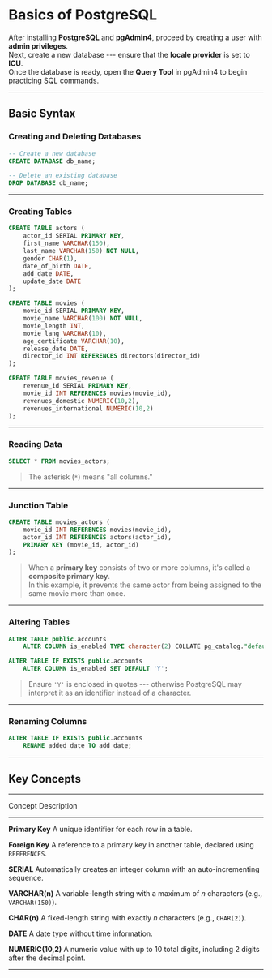 # **Basics of PostgreSQL**

After installing **PostgreSQL** and **pgAdmin4**, proceed by creating a
user with **admin privileges**.\
Next, create a new database --- ensure that the **locale provider** is
set to **ICU**.\
Once the database is ready, open the **Query Tool** in pgAdmin4 to begin
practicing SQL commands.

------------------------------------------------------------------------

## **Basic Syntax**

### **Creating and Deleting Databases**

``` sql
-- Create a new database
CREATE DATABASE db_name;

-- Delete an existing database
DROP DATABASE db_name;
```

------------------------------------------------------------------------

### **Creating Tables**

``` sql
CREATE TABLE actors (
    actor_id SERIAL PRIMARY KEY, 
    first_name VARCHAR(150),
    last_name VARCHAR(150) NOT NULL,
    gender CHAR(1),
    date_of_birth DATE,
    add_date DATE,
    update_date DATE
);

CREATE TABLE movies (
    movie_id SERIAL PRIMARY KEY,
    movie_name VARCHAR(100) NOT NULL,
    movie_length INT,
    movie_lang VARCHAR(10),
    age_certificate VARCHAR(10),
    release_date DATE,
    director_id INT REFERENCES directors(director_id)
);

CREATE TABLE movies_revenue (
    revenue_id SERIAL PRIMARY KEY,
    movie_id INT REFERENCES movies(movie_id),
    revenues_domestic NUMERIC(10,2),
    revenues_international NUMERIC(10,2)
);
```

------------------------------------------------------------------------

### **Reading Data**

``` sql
SELECT * FROM movies_actors;
```

> The asterisk (`*`) means "all columns."

------------------------------------------------------------------------

### **Junction Table**

``` sql
CREATE TABLE movies_actors (
    movie_id INT REFERENCES movies(movie_id),
    actor_id INT REFERENCES actors(actor_id),
    PRIMARY KEY (movie_id, actor_id)
);
```

> When a **primary key** consists of two or more columns, it's called a
> **composite primary key**.\
> In this example, it prevents the same actor from being assigned to the
> same movie more than once.

------------------------------------------------------------------------

### **Altering Tables**

``` sql
ALTER TABLE public.accounts
    ALTER COLUMN is_enabled TYPE character(2) COLLATE pg_catalog."default";

ALTER TABLE IF EXISTS public.accounts
    ALTER COLUMN is_enabled SET DEFAULT 'Y';
```

> Ensure `'Y'` is enclosed in quotes --- otherwise PostgreSQL may
> interpret it as an identifier instead of a character.

------------------------------------------------------------------------

### **Renaming Columns**

``` sql
ALTER TABLE IF EXISTS public.accounts
    RENAME added_date TO add_date;
```

------------------------------------------------------------------------

## **Key Concepts**

  -----------------------------------------------------------------------
  Concept                       Description
  ----------------------------- -----------------------------------------
  **Primary Key**               A unique identifier for each row in a
                                table.

  **Foreign Key**               A reference to a primary key in another
                                table, declared using `REFERENCES`.

  **SERIAL**                    Automatically creates an integer column
                                with an auto-incrementing sequence.

  **VARCHAR(n)**                A variable-length string with a maximum
                                of *n* characters (e.g., `VARCHAR(150)`).

  **CHAR(n)**                   A fixed-length string with exactly *n*
                                characters (e.g., `CHAR(2)`).

  **DATE**                      A date type without time information.

  **NUMERIC(10,2)**             A numeric value with up to 10 total
                                digits, including 2 digits after the
                                decimal point.
                                
  -----------------------------------------------------------------------
